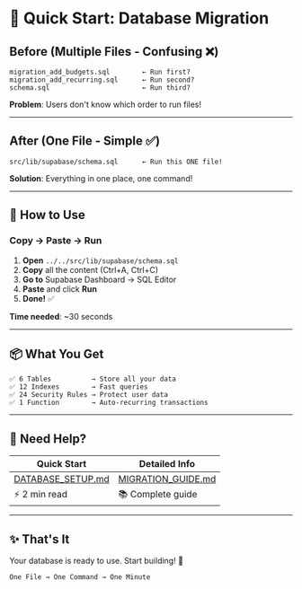 # 🎯 Quick Start: Database Migration

## Before (Multiple Files - Confusing ❌)

```
migration_add_budgets.sql        ← Run first?
migration_add_recurring.sql      ← Run second?
schema.sql                       ← Run third?
```

**Problem**: Users don't know which order to run files!

---

## After (One File - Simple ✅)

```
src/lib/supabase/schema.sql      ← Run this ONE file!
```

**Solution**: Everything in one place, one command!

---

## 🚀 How to Use

### Copy → Paste → Run

1. **Open** `../../src/lib/supabase/schema.sql`
2. **Copy** all the content (Ctrl+A, Ctrl+C)
3. **Go to** Supabase Dashboard → SQL Editor
4. **Paste** and click **Run**
5. **Done!** ✅

**Time needed**: ~30 seconds

---

## 📦 What You Get

```
✅ 6 Tables          → Store all your data
✅ 12 Indexes        → Fast queries
✅ 24 Security Rules → Protect user data
✅ 1 Function        → Auto-recurring transactions
```

---

## 📖 Need Help?

| Quick Start | Detailed Info |
|-------------|---------------|
| [DATABASE_SETUP.md](./DATABASE_SETUP.md) | [MIGRATION_GUIDE.md](./MIGRATION_GUIDE.md) |
| ⚡ 2 min read | 📚 Complete guide |

---

## ✨ That's It

Your database is ready to use. Start building! 🎉

```
One File → One Command → One Minute
```
